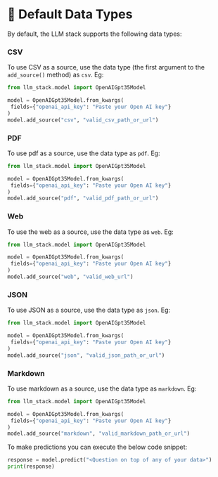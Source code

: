 # 📘 Default Data Types

By default, the LLM stack supports the following data types:

### CSV

To use CSV as a source, use the data type (the first argument to the `add_source()` method) as `csv`. Eg:&#x20;

```python
from llm_stack.model import OpenAIGpt35Model

model = OpenAIGpt35Model.from_kwargs(
 fields={"openai_api_key": "Paste your Open AI key"}
)
model.add_source("csv", "valid_csv_path_or_url")
```

### PDF

To use pdf as a source, use the data type as `pdf`. Eg:

```python
from llm_stack.model import OpenAIGpt35Model

model = OpenAIGpt35Model.from_kwargs(
 fields={"openai_api_key": "Paste your Open AI key"}
)
model.add_source("pdf", "valid_pdf_path_or_url")
```

### Web

To use the web as a source, use the data type as `web`. Eg:

```python
from llm_stack.model import OpenAIGpt35Model

model = OpenAIGpt35Model.from_kwargs(
 fields={"openai_api_key": "Paste your Open AI key"}
)
model.add_source("web", "valid_web_url")
```

### JSON

To use JSON as a source, use the data type as `json`. Eg:

```python
from llm_stack.model import OpenAIGpt35Model

model = OpenAIGpt35Model.from_kwargs(
 fields={"openai_api_key": "Paste your Open AI key"}
)
model.add_source("json", "valid_json_path_or_url")
```

### Markdown

To use markdown as a source, use the data type as `markdown`. Eg:

```python
from llm_stack.model import OpenAIGpt35Model

model = OpenAIGpt35Model.from_kwargs(
 fields={"openai_api_key": "Paste your Open AI key"}
)
model.add_source("markdown", "valid_markdown_path_or_url")
```

To make predictions you can execute the below code snippet:

```python
response = model.predict("<Question on top of any of your data>")
print(response)
```

